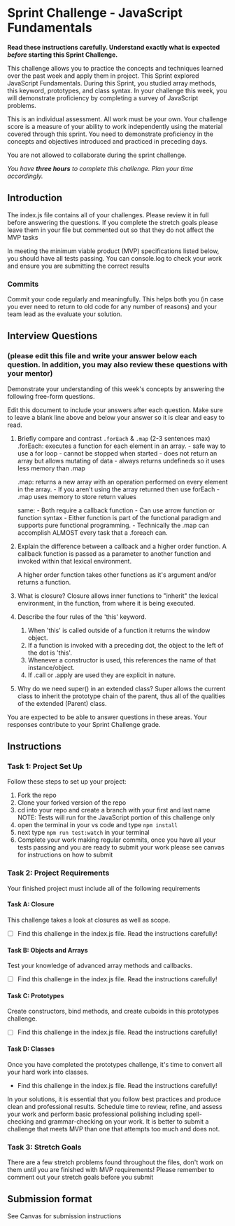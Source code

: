 # Sprint Challenge - JavaScript Fundamentals

**Read these instructions carefully. Understand exactly what is expected _before_ starting this Sprint Challenge.**

This challenge allows you to practice the concepts and techniques learned over the past week and apply them in project. This Sprint explored JavaScript Fundamentals. During this Sprint, you studied array methods, this keyword, prototypes, and class syntax. In your challenge this week, you will demonstrate proficiency by completing a survey of JavaScript problems.

This is an individual assessment. All work must be your own. Your challenge score is a measure of your ability to work independently using the material covered through this sprint. You need to demonstrate proficiency in the concepts and objectives introduced and practiced in preceding days.

You are not allowed to collaborate during the sprint challenge. 

_You have **three hours** to complete this challenge. Plan your time accordingly._


## Introduction

The index.js file contains all of your challenges. Please review it in full before answering the questions. If you complete the stretch goals please leave them in your file but commented out so that they do not affect the MVP tasks 

In meeting the minimum viable product (MVP) specifications listed below, you should have all tests passing. You can console.log to check your work and ensure you are submitting the correct results 

### Commits

Commit your code regularly and meaningfully. This helps both you (in case you ever need to return to old code for any number of reasons) and your team lead as the evaluate your solution.

## Interview Questions
### (please edit this file and write your answer below each question. In addition, you may also review these questions with your mentor)
Demonstrate your understanding of this week's concepts by answering the following free-form questions.

Edit this document to include your answers after each question. Make sure to leave a blank line above and below your answer so it is clear and easy to read.

1. Briefly compare and contrast `.forEach` & `.map` (2-3 sentences max)
    .forEach: executes a function for each element in an array.
        - safe way to use a for loop
        - cannot be stopped when started
        - does not return an array but allows mutating of data
        - always returns undefineds so it uses less memory than .map

    .map: returns a new array with an operation performed on every element in the array.
        - If you aren't using the array returned then use forEach
        - .map uses memory to store return values

    same: 
        - Both require a callback function
        - Can use arrow function or function syntax
        - Either function is part of the functional paradigm 
          and supports pure functional programming.
        - Technically the .map can accomplish ALMOST every task that a .foreach can.

2. Explain the difference between a callback and a higher order function.
    A callback function is passed as a parameter to another function and invoked within that lexical environment.

    A higher order function takes other functions as it's argument and/or returns a function.
3. What is closure?
    Closure allows inner functions to "inherit" the lexical environment, in the function, from where it is being executed.
4. Describe the four rules of the 'this' keyword.
    1. When 'this' is called outside of a function it returns the window object.
    2. If a function is invoked with a preceding dot, the object to the left of the dot is 'this'.
    3. Whenever a constructor is used, this references the name of that instance/object.
    4. If .call or .apply are used they are explicit in nature.
5. Why do we need super() in an extended class?
    Super allows the current class to inherit the prototype chain of the parent, thus all of the qualities of the extended (Parent) class.

You are expected to be able to answer questions in these areas. Your responses contribute to your Sprint Challenge grade. 

## Instructions

### Task 1: Project Set Up

Follow these steps to set up your project:

1. Fork the repo
2. Clone your forked version of the repo
3. cd into your repo and create a branch with your first and last name
NOTE: Tests will run for the JavaScript portion of this challenge only
4. open the terminal in your vs code and type `npm install`
5. next type `npm run test:watch` in your terminal
6. Complete your work making regular commits, once you have all your tests passing and you are ready to submit your work please see canvas for instructions on how to submit

### Task 2: Project Requirements

Your finished project must include all of the following requirements

#### Task A: Closure

This challenge takes a look at closures as well as scope. 
* [ ] Find this challenge in the index.js file. Read the instructions carefully!

#### Task B: Objects and Arrays

Test your knowledge of advanced array methods and callbacks.
* [ ] Find this challenge in the index.js file. Read the instructions carefully!

#### Task C: Prototypes

Create constructors, bind methods, and create cuboids in this prototypes challenge.
* [ ] Find this challenge in the index.js file. Read the instructions carefully!

#### Task D: Classes

Once you have completed the prototypes challenge, it's time to convert all your hard work into classes.
* Find this challenge in the index.js file. Read the instructions carefully!

In your solutions, it is essential that you follow best practices and produce clean and professional results. Schedule time to review, refine, and assess your work and perform basic professional polishing including spell-checking and grammar-checking on your work. It is better to submit a challenge that meets MVP than one that attempts too much and does not.

### Task 3: Stretch Goals 

There are a few stretch problems found throughout the files, don't work on them until you are finished with MVP requirements! Please remember to comment out your stretch goals before you submit 

## Submission format

See Canvas for submission instructions 

